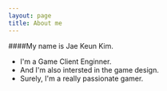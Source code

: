 ```yaml
---
layout: page
title: About me
---
```


####My name is Jae Keun Kim. 
- I'm a Game Client Enginner.
- And I'm also intersted in the game design.
- Surely, I'm a really passionate gamer.
